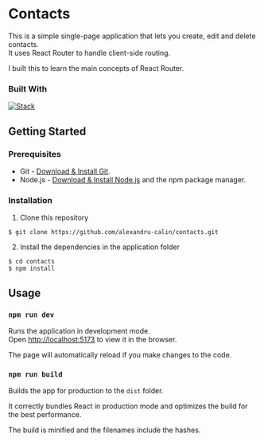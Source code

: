 # Contacts

This is a simple single-page application that lets you create, edit and delete contacts.<br>
It uses React Router to handle client-side routing.

I built this to learn the main concepts of React Router.

### Built With

[![Stack](https://skillicons.dev/icons?i=react,bootstrap)](https://skillicons.dev)

## Getting Started

### Prerequisites

- Git - [Download & Install Git](https://git-scm.com/downloads).
- Node.js - [Download & Install Node.js](https://nodejs.org/en/download/) and the npm package manager.

### Installation

1. Clone this repository

```
$ git clone https://github.com/alexandru-calin/contacts.git
```

2. Install the dependencies in the application folder

```
$ cd contacts
$ npm install
```

## Usage

### `npm run dev`

Runs the application in development mode.<br>
Open [http://localhost:5173](http://localhost:5173) to view it in the browser.

The page will automatically reload if you make changes to the code.

### `npm run build`

Builds the app for production to the `dist` folder.<br>

It correctly bundles React in production mode and optimizes the build for the best performance.

The build is minified and the filenames include the hashes.<br>
